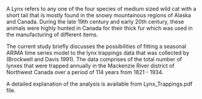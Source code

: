 A Lynx refers to any one of the four species of medium sized wild cat with a short tail that is mostly found in the snowy mountainous regions of Alaska and Canada. During the late 19th century and early 20th century, these animals were highly hunted in Canada for their thick fur which was used in the manufacturing of different items.

The current study briefly discusses the possibilities of fitting a seasonal ARIMA time series model to the lynx trappings data that was collected by (Brockwell and Davis 1991). The data comprises of the total number of lynxes that were trapped annually in the Mackenzie River district of Northwest Canada over a period of 114 years from 1821 - 1934.

A detailed explanation of the analysis is available from Lynx_Trappings.pdf file.
